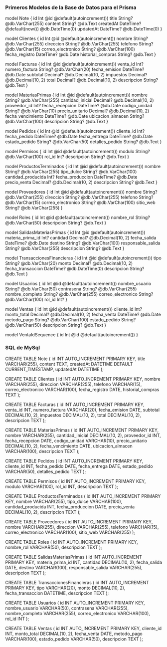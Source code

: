 ### Primeros Modelos de la Base de Datos para el Prisma
model Note {
  id        Int       @id @default(autoincrement())
  title     String?   @db.VarChar(255)
  content   String?   @db.Text
  createdAt DateTime? @default(now()) @db.DateTime(0)
  updatedAt DateTime? @db.DateTime(0)
}

model Clientes {
  id                 Int       @id @default(autoincrement())
  nombre             String?   @db.VarChar(255)
  direccion          String?   @db.VarChar(255)
  telefono           String?   @db.VarChar(15)
  correo_electronico String?   @db.VarChar(100)
  fecha_registro     DateTime? @db.Date
  historial_compras  String?   @db.Text
}

model Facturas {
  id             Int       @id @default(autoincrement())
  venta_id       Int?
  numero_factura String?   @db.VarChar(20)
  fecha_emision  DateTime? @db.Date
  subtotal       Decimal?  @db.Decimal(10, 2)
  impuestos      Decimal?  @db.Decimal(10, 2)
  total          Decimal?  @db.Decimal(10, 2)
  descripcion    String?   @db.Text
}

model MateriasPrimas {
  id                Int       @id @default(autoincrement())
  nombre            String?   @db.VarChar(255)
  cantidad_inicial  Decimal?  @db.Decimal(10, 2)
  proveedor_id      Int?
  fecha_recepcion   DateTime? @db.Date
  codigo_unidad     String?   @db.VarChar(10)
  precio_unitario   Decimal?  @db.Decimal(10, 2)
  fecha_vencimiento DateTime? @db.Date
  ubicacion_almacen String?   @db.VarChar(100)
  descripcion       String?   @db.Text
}

model Pedidos {
  id              Int       @id @default(autoincrement())
  cliente_id      Int?
  fecha_pedido    DateTime? @db.Date
  fecha_entrega   DateTime? @db.Date
  estado_pedido   String?   @db.VarChar(50)
  detalles_pedido String?   @db.Text
}

model Permisos {
  id          Int     @id @default(autoincrement())
  modulo      String? @db.VarChar(100)
  rol_id      Int?
  descripcion String? @db.Text
}

model ProductosTerminados {
  id                 Int       @id @default(autoincrement())
  nombre             String?   @db.VarChar(255)
  tipo_dulce         String?   @db.VarChar(100)
  cantidad_producida Int?
  fecha_produccion   DateTime? @db.Date
  precio_venta       Decimal?  @db.Decimal(10, 2)
  descripcion        String?   @db.Text
}

model Proveedores {
  id                 Int     @id @default(autoincrement())
  nombre             String? @db.VarChar(255)
  direccion          String? @db.VarChar(255)
  telefono           String? @db.VarChar(15)
  correo_electronico String? @db.VarChar(100)
  sitio_web          String? @db.VarChar(255)
}

model Roles {
  id          Int     @id @default(autoincrement())
  nombre_rol  String? @db.VarChar(50)
  descripcion String? @db.Text
}

model SalidasMateriasPrimas {
  id                 Int       @id @default(autoincrement())
  materia_prima_id   Int?
  cantidad           Decimal?  @db.Decimal(10, 2)
  fecha_salida       DateTime? @db.Date
  destino            String?   @db.VarChar(100)
  responsable_salida String?   @db.VarChar(255)
  descripcion        String?   @db.Text
}

model TransaccionesFinancieras {
  id                Int       @id @default(autoincrement())
  tipo              String?   @db.VarChar(20)
  monto             Decimal?  @db.Decimal(10, 2)
  fecha_transaccion DateTime? @db.DateTime(0)
  descripcion       String?   @db.Text
}

model Usuarios {
  id                 Int     @id @default(autoincrement())
  nombre_usuario     String? @db.VarChar(50)
  contrasena         String? @db.VarChar(255)
  nombre_completo    String? @db.VarChar(255)
  correo_electronico String? @db.VarChar(100)
  rol_id             Int?
}

model Ventas {
  id            Int       @id @default(autoincrement())
  cliente_id    Int?
  monto_total   Decimal?  @db.Decimal(10, 2)
  fecha_venta   DateTime? @db.Date
  metodo_pago   String?   @db.VarChar(100)
  estado_pedido String?   @db.VarChar(50)
  descripcion   String?   @db.Text
}

model VentaIdSequence {
  id Int @id @default(autoincrement())
}




### SQL de MySql

CREATE TABLE Note (
  id INT AUTO_INCREMENT PRIMARY KEY,
  title VARCHAR(255),
  content TEXT,
  createdAt DATETIME DEFAULT CURRENT_TIMESTAMP,
  updatedAt DATETIME
);

CREATE TABLE Clientes (
  id INT AUTO_INCREMENT PRIMARY KEY,
  nombre VARCHAR(255),
  direccion VARCHAR(255),
  telefono VARCHAR(15),
  correo_electronico VARCHAR(100),
  fecha_registro DATE,
  historial_compras TEXT
);

CREATE TABLE Facturas (
  id INT AUTO_INCREMENT PRIMARY KEY,
  venta_id INT,
  numero_factura VARCHAR(20),
  fecha_emision DATE,
  subtotal DECIMAL(10, 2),
  impuestos DECIMAL(10, 2),
  total DECIMAL(10, 2),
  descripcion TEXT
);

CREATE TABLE MateriasPrimas (
  id INT AUTO_INCREMENT PRIMARY KEY,
  nombre VARCHAR(255),
  cantidad_inicial DECIMAL(10, 2),
  proveedor_id INT,
  fecha_recepcion DATE,
  codigo_unidad VARCHAR(10),
  precio_unitario DECIMAL(10, 2),
  fecha_vencimiento DATE,
  ubicacion_almacen VARCHAR(100),
  descripcion TEXT
);

CREATE TABLE Pedidos (
  id INT AUTO_INCREMENT PRIMARY KEY,
  cliente_id INT,
  fecha_pedido DATE,
  fecha_entrega DATE,
  estado_pedido VARCHAR(50),
  detalles_pedido TEXT
);

CREATE TABLE Permisos (
  id INT AUTO_INCREMENT PRIMARY KEY,
  modulo VARCHAR(100),
  rol_id INT,
  descripcion TEXT
);

CREATE TABLE ProductosTerminados (
  id INT AUTO_INCREMENT PRIMARY KEY,
  nombre VARCHAR(255),
  tipo_dulce VARCHAR(100),
  cantidad_producida INT,
  fecha_produccion DATE,
  precio_venta DECIMAL(10, 2),
  descripcion TEXT
);

CREATE TABLE Proveedores (
  id INT AUTO_INCREMENT PRIMARY KEY,
  nombre VARCHAR(255),
  direccion VARCHAR(255),
  telefono VARCHAR(15),
  correo_electronico VARCHAR(100),
  sitio_web VARCHAR(255)
);

CREATE TABLE Roles (
  id INT AUTO_INCREMENT PRIMARY KEY,
  nombre_rol VARCHAR(50),
  descripcion TEXT
);

CREATE TABLE SalidasMateriasPrimas (
  id INT AUTO_INCREMENT PRIMARY KEY,
  materia_prima_id INT,
  cantidad DECIMAL(10, 2),
  fecha_salida DATE,
  destino VARCHAR(100),
  responsable_salida VARCHAR(255),
  descripcion TEXT
);

CREATE TABLE TransaccionesFinancieras (
  id INT AUTO_INCREMENT PRIMARY KEY,
  tipo VARCHAR(20),
  monto DECIMAL(10, 2),
  fecha_transaccion DATETIME,
  descripcion TEXT
);

CREATE TABLE Usuarios (
  id INT AUTO_INCREMENT PRIMARY KEY,
  nombre_usuario VARCHAR(50),
  contrasena VARCHAR(255),
  nombre_completo VARCHAR(255),
  correo_electronico VARCHAR(100),
  rol_id INT
);

CREATE TABLE Ventas (
  id INT AUTO_INCREMENT PRIMARY KEY,
  cliente_id INT,
  monto_total DECIMAL(10, 2),
  fecha_venta DATE,
  metodo_pago VARCHAR(100),
  estado_pedido VARCHAR(50),
  descripcion TEXT
);
